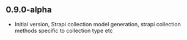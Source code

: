 ## 0.9.0-alpha

- Initial version, Strapi collection model generation, strapi collection methods specific to collection type etc
